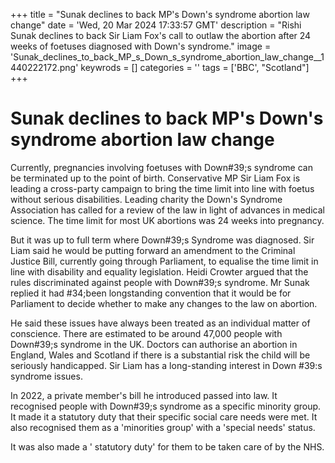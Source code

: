 +++
title = "Sunak declines to back MP's Down's syndrome abortion law change"
date = 'Wed, 20 Mar 2024 17:33:57 GMT'
description = "Rishi Sunak declines to back Sir Liam Fox's call to outlaw the abortion after 24 weeks of foetuses diagnosed with Down's syndrome."
image = 'Sunak_declines_to_back_MP_s_Down_s_syndrome_abortion_law_change__1440222172.png'
keywrods =  []
categories = ''
tags = ['BBC', "Scotland"]
+++

# Sunak declines to back MP's Down's syndrome abortion law change

Currently, pregnancies involving foetuses with Down<bb>#39;s syndrome can be terminated up to the point of birth.
Conservative MP Sir Liam Fox is leading a cross-party campaign to bring the time limit into line with foetus without serious disabilities.
Leading charity the Down's Syndrome Association has called for a review of the law in light of advances in medical science.
The time limit for most UK abortions was 24 weeks into pregnancy.

But it was up to full term where Down<bb>#39;s Syndrome was diagnosed.
Sir Liam said he would be putting forward an amendment to the Criminal Justice Bill, currently going through Parliament, to equalise the time limit in line with disability and equality legislation.
Heidi Crowter argued that the rules discriminated against people with Down<bb>#39;s syndrome.
Mr Sunak replied it had <bb>#34;been longstanding convention that it would be for Parliament to decide whether to make any changes to the law on abortion.

He said these issues have always been treated as an individual matter of conscience.
There are estimated to be around 47,000 people with Down<bb>#39;s syndrome in the UK.
Doctors can authorise an abortion in England, Wales and Scotland if there is a substantial risk the child will be seriously handicapped.
Sir Liam has a long-standing interest in Down <bb>#39:s syndrome issues.

In 2022, a private member's bill he introduced passed into law.
It recognised people with Down<bb>#39;s syndrome as a specific minority group.
It made it a statutory duty that their specific social care needs were met.
It also recognised them as a 'minorities group' with a 'special needs' status.

It was also made a ' statutory duty' for them to be taken care of by the NHS.



